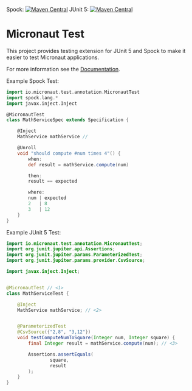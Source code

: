 Spock: [![Maven Central](https://maven-badges.herokuapp.com/maven-central/io.micronaut.test/micronaut-test-spock/badge.svg)](https://maven-badges.herokuapp.com/maven-central/io.micronaut.test/micronaut-test-spock)
JUnit 5: [![Maven Central](https://maven-badges.herokuapp.com/maven-central/io.micronaut.test/micronaut-test-junit5/badge.svg)](https://maven-badges.herokuapp.com/maven-central/io.micronaut.test/micronaut-test-junit5)

# Micronaut Test

This project provides testing extension for JUnit 5 and Spock to make it easier to test Micronaut applications.

For more information see the [Documentation](https://micronaut-projects.github.io/micronaut-test/latest/guide/index.html).

Example Spock Test:

```groovy
import io.micronaut.test.annotation.MicronautTest
import spock.lang.*
import javax.inject.Inject

@MicronautTest 
class MathServiceSpec extends Specification {

    @Inject
    MathService mathService // 

    @Unroll
    void "should compute #num times 4"() { 
        when:
        def result = mathService.compute(num)

        then:
        result == expected

        where:
        num | expected
        2   | 8
        3   | 12
    }
}
```

Example JUnit 5 Test:

```java
import io.micronaut.test.annotation.MicronautTest;
import org.junit.jupiter.api.Assertions;
import org.junit.jupiter.params.ParameterizedTest;
import org.junit.jupiter.params.provider.CsvSource;

import javax.inject.Inject;


@MicronautTest // <1>
class MathServiceTest {

    @Inject
    MathService mathService; // <2>


    @ParameterizedTest
    @CsvSource({"2,8", "3,12"})
    void testComputeNumToSquare(Integer num, Integer square) {
        final Integer result = mathService.compute(num); // <3>

        Assertions.assertEquals(
                square,
                result
        );
    }
}

```
